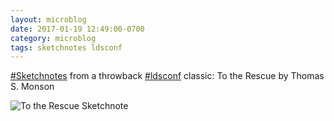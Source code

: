 ```yaml
---
layout: microblog
date: 2017-01-19 12:49:00-0700
category: microblog
tags: sketchnotes ldsconf
---
```

[#Sketchnotes](/tags/sketchnotes) from a throwback [#ldsconf](/tags/ldsconf) classic: To the Rescue by Thomas S. Monson

![To the Rescue Sketchnote](/images/microblog/201701191249.jpg)
